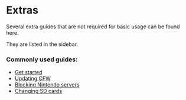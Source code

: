 # Extras

Several extra guides that are not required for basic usage can be found here.

They are listed in the sidebar.

### **Commonly used guides**:

- [Get started](index.md)
- [Updating CFW](updating.md)
- [Blocking Nintendo servers](blocking_nintendo.md)
- [Changing SD cards](transfer_sd.md)
